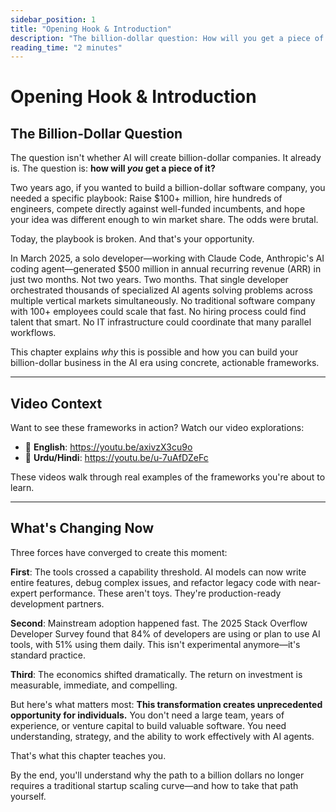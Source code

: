 ```yaml
---
sidebar_position: 1
title: "Opening Hook & Introduction"
description: "The billion-dollar question: How will you get a piece of the AI opportunity?"
reading_time: "2 minutes"
---
```


# Opening Hook & Introduction

## The Billion-Dollar Question

The question isn't whether AI will create billion-dollar companies. It already is. The question is: **how will *you* get a piece of it?**

Two years ago, if you wanted to build a billion-dollar software company, you needed a specific playbook: Raise $100+ million, hire hundreds of engineers, compete directly against well-funded incumbents, and hope your idea was different enough to win market share. The odds were brutal.

Today, the playbook is broken. And that's your opportunity.

In March 2025, a solo developer—working with Claude Code, Anthropic's AI coding agent—generated $500 million in annual recurring revenue (ARR) in just two months. Not two years. Two months. That single developer orchestrated thousands of specialized AI agents solving problems across multiple vertical markets simultaneously. No traditional software company with 100+ employees could scale that fast. No hiring process could find talent that smart. No IT infrastructure could coordinate that many parallel workflows.

This chapter explains *why* this is possible and how you can build your billion-dollar business in the AI era using concrete, actionable frameworks.

---

## Video Context

Want to see these frameworks in action? Watch our video explorations:
- 🎥 **English**: https://youtu.be/axivzX3cu9o
- 🎥 **Urdu/Hindi**: https://youtu.be/u-7uAfDZeFc

These videos walk through real examples of the frameworks you're about to learn.

---

## What's Changing Now

Three forces have converged to create this moment:

**First**: The tools crossed a capability threshold. AI models can now write entire features, debug complex issues, and refactor legacy code with near-expert performance. These aren't toys. They're production-ready development partners.

**Second**: Mainstream adoption happened fast. The 2025 Stack Overflow Developer Survey found that 84% of developers are using or plan to use AI tools, with 51% using them daily. This isn't experimental anymore—it's standard practice.

**Third**: The economics shifted dramatically. The return on investment is measurable, immediate, and compelling.

But here's what matters most: **This transformation creates unprecedented opportunity for individuals.** You don't need a large team, years of experience, or venture capital to build valuable software. You need understanding, strategy, and the ability to work effectively with AI agents.

That's what this chapter teaches you.

By the end, you'll understand why the path to a billion dollars no longer requires a traditional startup scaling curve—and how to take that path yourself.

